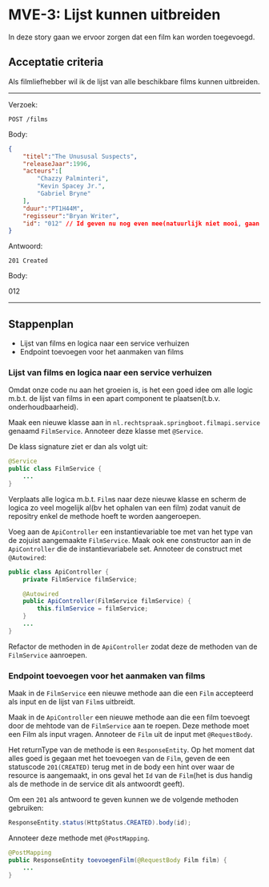 # MVE-3: Lijst kunnen uitbreiden
In deze story gaan we ervoor zorgen dat een film kan worden toegevoegd.

## Acceptatie criteria

Als filmliefhebber wil ik de lijst van alle beschikbare films kunnen uitbreiden. 

---
Verzoek:

`POST /films`

Body:

```json
{
    "titel":"The Unususal Suspects",
    "releaseJaar":1996,
    "acteurs":[
        "Chazzy Palminteri",
        "Kevin Spacey Jr.",
        "Gabriel Bryne"
    ],
    "duur":"PT1H44M",
    "regisseur":"Bryan Writer",
    "id": "012" // Id geven nu nog even mee(natuurlijk niet mooi, gaan we in de volgende story rechttrekken)
}
```

Antwoord:

`201 Created`

Body:

012

---

## Stappenplan

* Lijst van films en logica naar een service verhuizen
* Endpoint toevoegen voor het aanmaken van films

### Lijst van films en logica naar een service verhuizen

Omdat onze code nu aan het groeien is, is het een goed idee om alle logic m.b.t. de lijst van films in een apart component te plaatsen(t.b.v. onderhoudbaarheid). 

Maak een nieuwe klasse aan in `nl.rechtspraak.springboot.filmapi.service` genaamd `FilmService`. Annoteer deze klasse met `@Service`.

De klass signature ziet er dan als volgt uit:

```java
@Service
public class FilmService {
    ...
}
```

Verplaats alle logica m.b.t. `Film`s naar deze nieuwe klasse en scherm de logica zo veel mogelijk al(bv het ophalen van een film) zodat vanuit de repositry enkel de methode hoeft te worden aangeroepen.

Voeg aan de `ApiController` een instantievariable toe met van het type van de zojuist aangemaakte `FilmService`. Maak ook ene constructor aan in de `ApiController` die de instantievariabele set. Annoteer de construct met `@Autowired`:

```java
public class ApiController {
    private FilmService filmService;

    @Autowired
    public ApiController(FilmService filmService) {
        this.filmService = filmService;
    }
    ...
}
```

Refactor de methoden in de `ApiController` zodat deze de methoden van de `FilmService` aanroepen.

### Endpoint toevoegen voor het aanmaken van films

Maak in de `FilmService` een nieuwe methode aan die een `Film` accepteerd als input en de lijst van `Film`s uitbreidt. 

Maak in de `ApiController` een nieuwe methode aan die een film toevoegt door de mehtode van de `FilmService` aan te roepen. Deze methode moet een Film als input vragen. Annoteer de `Film` uit de input met `@RequestBody`.

Het returnType van de methode is een `ResponseEntity`. Op het moment dat alles goed is gegaan met het toevoegen van de `Film`, geven de een statuscode `201(CREATED)` terug met in de body een hint over waar de resource is aangemaakt, in ons geval het `Id` van de `Film`(het is dus handig als de methode in de service dit als antwoordt geeft).

Om een `201` als antwoord te geven kunnen we de volgende methoden gebruiken:

```java
ResponseEntity.status(HttpStatus.CREATED).body(id);
```

Annoteer deze methode met `@PostMapping`.

```java
@PostMapping
public ResponseEntity toevoegenFilm(@RequestBody Film film) {
    ...
}
```